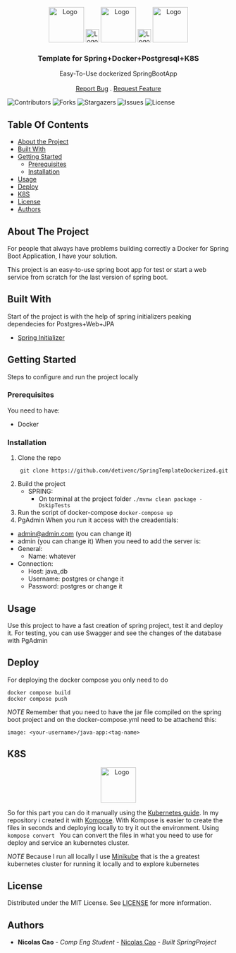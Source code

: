 <p align="center">
  <img src="https://github.com/DeTiveNC/SpringTemplateDockerized/assets/116792124/a123ca6f-e2a6-4566-9611-d2c3d505da23" alt="Logo" width="80" height="80">
  <img src="https://github.com/DeTiveNC/SpringTemplateDockerized/assets/116792124/d4f4c729-4758-444d-afea-f47fe2b81c93" alt="Logo" width="30" height="30">
  <img src="https://github.com/DeTiveNC/SpringTemplateDockerized/assets/116792124/7ed10241-b326-4a43-a3b9-fb4551cbed6c" alt="Logo" width="80" height="80">
  <img src="https://github.com/DeTiveNC/SpringTemplateDockerized/assets/116792124/d4f4c729-4758-444d-afea-f47fe2b81c93" alt="Logo" width="30" height="30">
  <img src="https://github.com/DeTiveNC/SpringTemplateDockerized/assets/116792124/f5f7d528-4845-40c2-a3e4-92d2a8821fe3" alt="Logo" width="80" height="80">

  <h3 align="center">Template for Spring+Docker+Postgresql+K8S</h3>

  <p align="center">
    Easy-To-Use dockerized SpringBootApp
    <br/>
    <br/>
    <a href="https://github.com/DeTiveNC/SpringTemplateDockerized/issues">Report Bug</a>
    .
    <a href="https://github.com/DeTiveNC/SpringTemplateDockerized/issues">Request Feature</a>
  </p>
</p>

![Contributors](https://img.shields.io/github/contributors/DeTiveNC/SpringTemplateDockerized?color=dark-green) ![Forks](https://img.shields.io/github/forks/DeTiveNC/SpringTemplateDockerized?style=social) ![Stargazers](https://img.shields.io/github/stars/DeTiveNC/SpringTemplateDockerized?style=social) ![Issues](https://img.shields.io/github/issues/DeTiveNC/SpringTemplateDockerized) ![License](https://img.shields.io/github/license/DeTiveNC/SpringTemplateDockerized) 

## Table Of Contents

* [About the Project](#about-the-project)
* [Built With](#built-with)
* [Getting Started](#getting-started)
  * [Prerequisites](#prerequisites)
  * [Installation](#installation)
* [Usage](#usage)
* [Deploy](#deploy)
* [K8S](#k8s)
* [License](#license)
* [Authors](#authors)


## About The Project

For people that always have problems building correctly a Docker for Spring Boot Application, I have your solution.

This project is an easy-to-use spring boot app for test or start a web service from scratch for the last version of spring boot.

## Built With

Start of the project is with the help of spring initializers peaking dependecies for Postgres+Web+JPA

* [Spring Initializer](https://start.spring.io/)

## Getting Started

Steps to configure and run the project locally

### Prerequisites

You need to have: 
- Docker

### Installation

1. Clone the repo
```
    git clone https://github.com/detivenc/SpringTemplateDockerized.git
```
2. Build the project
    - SPRING:
       - On terminal at the project folder
 ```./mvnw clean package -DskipTests```
3. Run the script of docker-compose
            ```docker-compose up```
4. PgAdmin
When you run it access with the creadentials:
- admin@admin.com (you can change it)
- admin (you can change it)
When you need to add the server is:
- General: 
  - Name: whatever
- Connection:
  - Host: java_db
  - Username: postgres or change it
  - Password: postgres or change it

## Usage

Use this project to have a fast creation of spring project, test it and deploy it.
For testing, you can use Swagger and see the changes of the database with PgAdmin

## Deploy

For deploying the docker compose you only need to do 
```
docker compose build
docker compose push
```

*NOTE* Remember that you need to have the jar file compiled on the spring boot project and on the docker-compose.yml need to be attachend this: 
```
image: <your-username>/java-app:<tag-name>
```

## K8S

<p align="center">
  <img src="https://github.com/DeTiveNC/SpringTemplateDockerized/assets/116792124/7ed10241-b326-4a43-a3b9-fb4551cbed6c" alt="Logo" width="80" height="80">
</p>

So for this part you can do it manually using the [Kubernetes guide](https://kubernetes.io/docs/tutorials/). In my repository i created it with [Kompose](https://kubernetes.io/docs/tasks/configure-pod-container/translate-compose-kubernetes/). With Kompose is easier to create the files in seconds and deploying locally to try it out the environment. Using ``` kompose convert  ``` You can convert the files in what you need to use for deploy and service an kubernetes cluster.

*NOTE* Because I run all locally I use [Minikube](https://minikube.sigs.k8s.io/docs/) that is the a greatest kubernetes cluster for running it locally and to explore kubernetes



## License

Distributed under the MIT License. See [LICENSE](https://github.com/DeTiveNC/SpringTemplateDockerized/blob/main/LICENSE.md) for more information.

## Authors

* **Nicolas Cao** - *Comp Eng Student* - [Nicolas Cao](https://github.com/detivenc) - *Built SpringProject*

